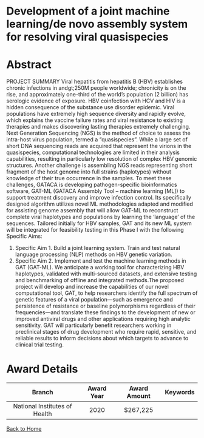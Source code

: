 
Development of a joint machine learning/de novo assembly system for resolving viral quasispecies
================================================================================================

# Abstract


PROJECT SUMMARY
Viral hepatitis from hepatitis B (HBV) establishes chronic infections in andgt;250M people worldwide; chronicity is
on the rise, and approximately one-third of the world’s population (2 billion) has serologic evidence of
exposure. HBV coinfection with HCV and HIV is a hidden consequence of the substance use disorder
epidemic. Viral populations have extremely high sequence diversity and rapidly evolve, which explains the
vaccine failure rates and viral resistance to existing therapies and makes discovering lasting therapies
extremely challenging. Next Generation Sequencing (NGS) is the method of choice to assess the intra-host
virus population, termed a “quasispecies”. While a large set of short DNA sequencing reads are acquired that
represent the virions in the quasispecies, computational technologies are limited in their analysis capabilities,
resulting in particularly low resolution of complex HBV genomic structures. Another challenge is assembling
NGS reads representing short fragment of the host genome into full strains (haplotypes) without knowledge of
their true occurrence in the samples. To meet these challenges, GATACA is developing pathogen-specific
bioinformatics software, GAT-ML (GATACA Assembly Tool – machine learning [ML]) to support treatment
discovery and improve infection control. Its specifically designed algorithm utilizes novel ML methodologies
adapted and modified for assisting genome assembly that will allow GAT-ML to reconstruct complete viral
haplotypes and populations by learning the ‘language’ of the sequences. Tailored initially for HBV samples,
GAT and its new ML system will be integrated for feasibility testing in this Phase I with the following Specific
Aims:
1. Specific Aim 1. Build a joint learning system. Train and test natural language processing (NLP) methods on
HBV genetic variation.
2. Specific Aim 2. Implement and test the machine learning methods in GAT (GAT-ML).
We anticipate a working tool for characterizing HBV haplotypes, validated with multi-sourced datasets, and
extensive testing and benchmarking of offline and integrated methods.The proposed project will develop and increase the capabilities of our novel computational tool, GAT, to help
researchers identify the full spectrum of genetic features of a viral population—such as emergence and
persistence of resistance or baseline polymorphisms regardless of their frequencies—and translate these
findings to the development of new or improved antiviral drugs and other applications requiring high analytic
sensitivity. GAT will particularly benefit researchers working in preclinical stages of drug development who
require rapid, sensitive, and reliable results to inform decisions about which targets to advance to clinical trial
testing.  

# Award Details

|Branch|Award Year|Award Amount|Keywords|
| :---: | :---: | :---: | :---: |
|National Institutes of Health|2020|$267,225||
  
  


[Back to Home](https://github.com/chrischow/dod_sbir_awards/JH/#2388)